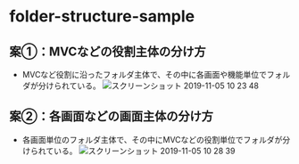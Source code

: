 # folder-structure-sample

## 案①：MVCなどの役割主体の分け方
- MVCなど役割に沿ったフォルダ主体で、その中に各画面や機能単位でフォルダが分けられている。
![スクリーンショット 2019-11-05 10 23 48](https://user-images.githubusercontent.com/49982566/68171785-814ec800-ffb8-11e9-8923-39b8ca000da4.png)

## 案②：各画面などの画面主体の分け方
- 各画面単位のフォルダ主体で、その中にMVCなどの役割単位でフォルダが分けられている。
![スクリーンショット 2019-11-05 10 28 39](https://user-images.githubusercontent.com/49982566/68171802-8f9ce400-ffb8-11e9-9ac9-deae2400873c.png)
